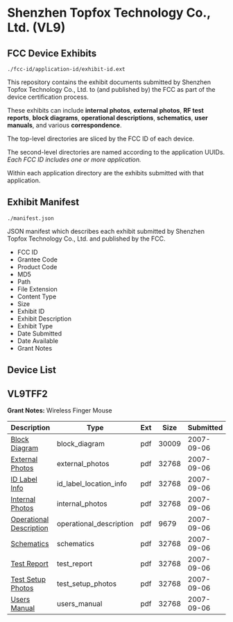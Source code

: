 # Shenzhen Topfox Technology Co., Ltd. (VL9)
## FCC Device Exhibits

```
./fcc-id/application-id/exhibit-id.ext
```

This repository contains the exhibit documents submitted by Shenzhen Topfox Technology Co., Ltd. to (and published by) the FCC as part of the device certification process.

These exhibits can include **internal photos**, **external photos**, **RF test reports**, **block diagrams**, **operational descriptions**, **schematics**, **user manuals**, and various **correspondence**.

The top-level directories are sliced by the FCC ID of each device.

The second-level directories are named according to the application UUIDs. *Each FCC ID includes one or more application.*

Within each application directory are the exhibits submitted with that application. 

## Exhibit Manifest

```
./manifest.json
```

JSON manifest which describes each exhibit submitted by Shenzhen Topfox Technology Co., Ltd. and published by the FCC.

- FCC ID
- Grantee Code
- Product Code
- MD5
- Path
- File Extension
- Content Type
- Size
- Exhibit ID
- Exhibit Description
- Exhibit Type
- Date Submitted
- Date Available
- Grant Notes

## Device List
## VL9TFF2
**Grant Notes:** Wireless Finger Mouse

| Description | Type | Ext | Size | Submitted | Available |
| ----------- | ---- | --- | ---- | --------- | --------- |
| [Block Diagram](VL9TFF2/629701d5ca8443e1284a89118d7e8944/839202.pdf) | block_diagram | pdf | 30009 | 2007-09-06 | 2007-09-06 |
| [External Photos](VL9TFF2/629701d5ca8443e1284a89118d7e8944/839204.pdf) | external_photos | pdf | 32768 | 2007-09-06 | 2007-09-06 |
| [ID Label Info](VL9TFF2/629701d5ca8443e1284a89118d7e8944/839205.pdf) | id_label_location_info | pdf | 32768 | 2007-09-06 | 2007-09-06 |
| [Internal Photos](VL9TFF2/629701d5ca8443e1284a89118d7e8944/839206.pdf) | internal_photos | pdf | 32768 | 2007-09-06 | 2007-09-06 |
| [Operational Description](VL9TFF2/629701d5ca8443e1284a89118d7e8944/839207.pdf) | operational_description | pdf | 9679 | 2007-09-06 | 2007-09-06 |
| [Schematics](VL9TFF2/629701d5ca8443e1284a89118d7e8944/839203.pdf) | schematics | pdf | 32768 | 2007-09-06 | 2007-09-06 |
| [Test Report](VL9TFF2/629701d5ca8443e1284a89118d7e8944/839201.pdf) | test_report | pdf | 32768 | 2007-09-06 | 2007-09-06 |
| [Test Setup Photos](VL9TFF2/629701d5ca8443e1284a89118d7e8944/839208.pdf) | test_setup_photos | pdf | 32768 | 2007-09-06 | 2007-09-06 |
| [Users Manual](VL9TFF2/629701d5ca8443e1284a89118d7e8944/839209.pdf) | users_manual | pdf | 32768 | 2007-09-06 | 2007-09-06 |

